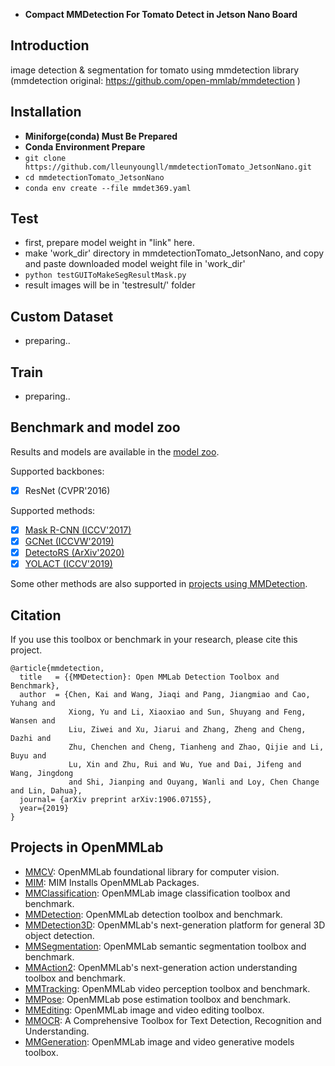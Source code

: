 - **Compact MMDetection For Tomato Detect in Jetson Nano Board**

## Introduction

image detection & segmentation for tomato using mmdetection library (mmdetection original: https://github.com/open-mmlab/mmdetection )



## Installation

- **Miniforge(conda) Must Be Prepared**
- **Conda Environment Prepare**
- ```git clone https://github.com/lleunyoungll/mmdetectionTomato_JetsonNano.git```
- ```cd mmdetectionTomato_JetsonNano ```
- ```conda env create --file mmdet369.yaml```



## Test

- first, prepare model weight in "link" here.
- make 'work_dir' directory in mmdetectionTomato_JetsonNano, and copy and paste downloaded model weight file in 'work_dir'
- ```python testGUIToMakeSegResultMask.py```
- result images will be in 'testresult/' folder



## Custom Dataset

- preparing..



## Train

- preparing..



## Benchmark and model zoo

Results and models are available in the [model zoo](docs/model_zoo.md).

Supported backbones:

- [x] ResNet (CVPR'2016)

Supported methods:

- [x] [Mask R-CNN (ICCV'2017)](configs/mask_rcnn)
- [x] [GCNet (ICCVW'2019)](configs/gcnet/README.md)
- [x] [DetectoRS (ArXiv'2020)](configs/detectors/README.md)
- [x] [YOLACT (ICCV'2019)](configs/yolact/README.md)

Some other methods are also supported in [projects using MMDetection](./docs/projects.md).



## Citation

If you use this toolbox or benchmark in your research, please cite this project.

```
@article{mmdetection,
  title   = {{MMDetection}: Open MMLab Detection Toolbox and Benchmark},
  author  = {Chen, Kai and Wang, Jiaqi and Pang, Jiangmiao and Cao, Yuhang and
             Xiong, Yu and Li, Xiaoxiao and Sun, Shuyang and Feng, Wansen and
             Liu, Ziwei and Xu, Jiarui and Zhang, Zheng and Cheng, Dazhi and
             Zhu, Chenchen and Cheng, Tianheng and Zhao, Qijie and Li, Buyu and
             Lu, Xin and Zhu, Rui and Wu, Yue and Dai, Jifeng and Wang, Jingdong
             and Shi, Jianping and Ouyang, Wanli and Loy, Chen Change and Lin, Dahua},
  journal= {arXiv preprint arXiv:1906.07155},
  year={2019}
}
```



## Projects in OpenMMLab

- [MMCV](https://github.com/open-mmlab/mmcv): OpenMMLab foundational library for computer vision.
- [MIM](https://github.com/open-mmlab/mim): MIM Installs OpenMMLab Packages.
- [MMClassification](https://github.com/open-mmlab/mmclassification): OpenMMLab image classification toolbox and benchmark.
- [MMDetection](https://github.com/open-mmlab/mmdetection): OpenMMLab detection toolbox and benchmark.
- [MMDetection3D](https://github.com/open-mmlab/mmdetection3d): OpenMMLab's next-generation platform for general 3D object detection.
- [MMSegmentation](https://github.com/open-mmlab/mmsegmentation): OpenMMLab semantic segmentation toolbox and benchmark.
- [MMAction2](https://github.com/open-mmlab/mmaction2): OpenMMLab's next-generation action understanding toolbox and benchmark.
- [MMTracking](https://github.com/open-mmlab/mmtracking): OpenMMLab video perception toolbox and benchmark.
- [MMPose](https://github.com/open-mmlab/mmpose): OpenMMLab pose estimation toolbox and benchmark.
- [MMEditing](https://github.com/open-mmlab/mmediting): OpenMMLab image and video editing toolbox.
- [MMOCR](https://github.com/open-mmlab/mmocr): A Comprehensive Toolbox for Text Detection, Recognition and Understanding.
- [MMGeneration](https://github.com/open-mmlab/mmgeneration): OpenMMLab image and video generative models toolbox.
